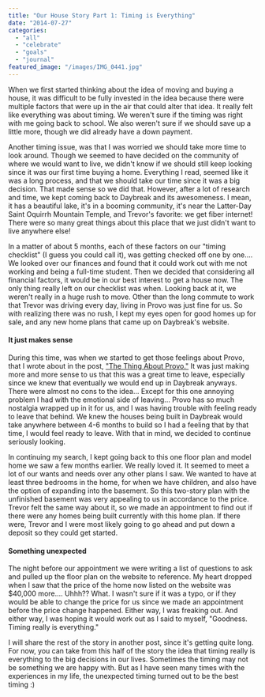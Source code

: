 ```yaml
---
title: "Our House Story Part 1: Timing is Everything"
date: "2014-07-27"
categories: 
  - "all"
  - "celebrate"
  - "goals"
  - "journal"
featured_image: "/images/IMG_0441.jpg"
---
```


When we first started thinking about the idea of moving and buying a house, it was difficult to be fully invested in the idea because there were multiple factors that were up in the air that could alter that idea. It really felt like everything was about timing. We weren't sure if the timing was right with me going back to school. We also weren't sure if we should save up a little more, though we did already have a down payment.

Another timing issue, was that I was worried we should take more time to look around. Though we seemed to have decided on the community of where we would want to live, we didn't know if we should still keep looking since it was our first time buying a home. Everything I read, seemed like it was a long process, and that we should take our time since it was a big decision. That made sense so we did that. However, after a lot of research and time, we kept coming back to Daybreak and its awesomeness. I mean, it has a beautiful lake, it's in a booming community, it's near the Latter-Day Saint Oquirrh Mountain Temple, and Trevor's favorite: we get fiber internet! There were so many great things about this place that we just didn't want to live anywhere else!

In a matter of about 5 months, each of these factors on our "timing checklist" (I guess you could call it), was getting checked off one by one.... We looked over our finances and found that it could work out with me not working and being a full-time student. Then we decided that considering all financial factors, it would be in our best interest to get a house now. The only thing really left on our checklist was when. Looking back at it, we weren't really in a huge rush to move. Other than the long commute to work that Trevor was driving every day, living in Provo was just fine for us. So with realizing there was no rush, I kept my eyes open for good homes up for sale, and any new home plans that came up on Daybreak's website.

#### It just makes sense

During this time, was when we started to get those feelings about Provo, that I wrote about in the post, ["The Thing About Provo."](http://freshlymarried.com/the-thing-about-provo/) It was just making more and more sense to us that this was a great time to leave, especially since we knew that eventually we would end up in Daybreak anyways. There were almost no cons to the idea... Except for this one annoying problem I had with the emotional side of leaving... Provo has so much nostalgia wrapped up in it for us, and I was having trouble with feeling ready to leave that behind. We knew the houses being built in Daybreak would take anywhere between 4-6 months to build so I had a feeling that by that time, I would feel ready to leave. With that in mind, we decided to continue seriously looking.

In continuing my search, I kept going back to this one floor plan and model home we saw a few months earlier. We really loved it. It seemed to meet a lot of our wants and needs over any other plans I saw. We wanted to have at least three bedrooms in the home, for when we have children, and also have the option of expanding into the basement. So this two-story plan with the unfinished basement was very appealing to us in accordance to the price. Trevor felt the same way about it, so we made an appointment to find out if there were any homes being built currently with this home plan. If there were, Trevor and I were most likely going to go ahead and put down a deposit so they could get started.

#### Something unexpected

The night before our appointment we were writing a list of questions to ask and pulled up the floor plan on the website to reference. My heart dropped when I saw that the price of the home now listed on the website was $40,000 more.... Uhhh?? What. I wasn't sure if it was a typo, or if they would be able to change the price for us since we made an appointment before the price change happened. Either way, I was freaking out. And either way, I was hoping it would work out as I said to myself, "Goodness. Timing really is everything."

I will share the rest of the story in another post, since it's getting quite long. For now, you can take from this half of the story the idea that timing really is everything to the big decisions in our lives. Sometimes the timing may not be something we are happy with. But as I have seen many times with the experiences in my life, the unexpected timing turned out to be the best timing :)
